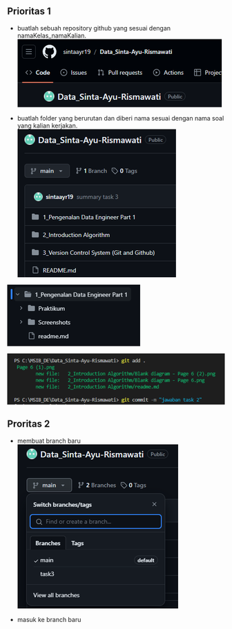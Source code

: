 ## Prioritas 1
- buatlah sebuah repository github yang sesuai dengan namaKelas_namaKalian.
![alt text](image.png)

- buatlah folder yang berurutan dan diberi nama sesuai dengan nama soal yang kalian kerjakan.
![alt text](image-1.png)

![alt text](image-2.png)

![alt text](image-3.png)

## Proritas 2
- membuat branch baru
![alt text](image-4.png)

- masuk ke branch baru